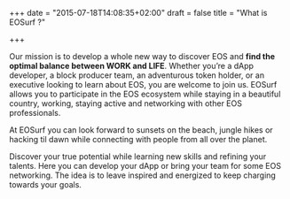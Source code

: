+++
date = "2015-07-18T14:08:35+02:00"
draft = false
title = "What is EOSurf ?"

+++

Our mission is to develop a whole new way to discover EOS and **find the optimal balance between WORK and LIFE**. Whether you’re a dApp developer, a block producer team, an adventurous token holder, or an executive looking to learn about EOS, you are welcome to join us. EOSurf allows you to participate in the EOS ecosystem while staying in a beautiful country, working, staying active and networking with other EOS professionals. 

At EOSurf you can look forward to sunsets on the beach, jungle hikes or hacking til dawn while connecting with people from all over the planet.

Discover your true potential while learning new skills and refining your talents. Here you can develop your dApp or bring your team for some EOS networking. The idea is to leave inspired and energized to keep charging towards your goals.
